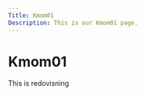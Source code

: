 ```yaml
---
Title: Kmom01
Description: This is our Kmom01 page.
---
```


Kmom01
==========================

This is redovisning
